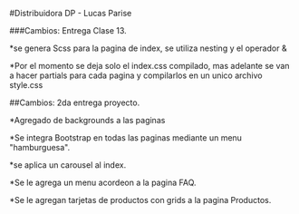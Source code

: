 #Distribuidora DP - Lucas Parise

###Cambios: Entrega Clase 13. 

*se genera Scss para la pagina de index, se utiliza nesting y el operador &

*Por el momento se deja solo el index.css compilado, mas adelante se van a hacer partials para cada pagina y compilarlos en un unico archivo style.css


##Cambios: 2da entrega proyecto. 

*Agregado de backgrounds a las paginas

*Se integra Bootstrap en todas las paginas mediante un menu "hamburguesa".

*se aplica un carousel al index.

*Se le agrega un menu acordeon a la pagina FAQ.

*Se le agregan tarjetas de productos con grids a la pagina Productos.